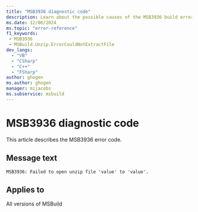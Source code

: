 ```yaml
---
title: "MSB3936 diagnostic code"
description: Learn about the possible causes of the MSB3936 build error, and get troubleshooting tips.
ms.date: 12/06/2024
ms.topic: "error-reference"
f1_keywords:
 - MSB3936
 - MSBuild.Unzip.ErrorCouldNotExtractFile
dev_langs:
  - "VB"
  - "CSharp"
  - "C++"
  - "FSharp"
author: ghogen
ms.author: ghogen
manager: mijacobs
ms.subservice: msbuild
---
```


# MSB3936 diagnostic code

<!-- :::ErrorDefinitionDescription::: -->
<!-- :::editable-content name="introDescription"::: -->
This article describes the MSB3936 error code.
<!-- :::editable-content-end::: -->

## Message text

`MSB3936: Failed to open unzip file 'value' to 'value'.`

<!-- :::editable-content name="postOutputDescription"::: -->
<!--
{StrBegin="MSB3936: "}
-->
<!-- :::editable-content-end::: -->
<!-- :::ErrorDefinitionDescription-end::: -->

## Applies to

All versions of MSBuild
